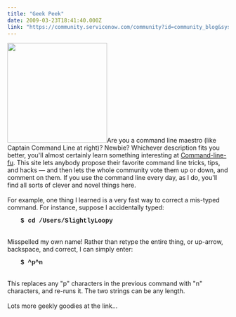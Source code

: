 ```yaml
---
title: "Geek Peek"
date: 2009-03-23T18:41:40.000Z
link: "https://community.servicenow.com/community?id=community_blog&sys_id=c56daa29dbd0dbc01dcaf3231f961929"
---
```

<p><img  alt="" class="jive-image" src="30cc0dc6dbd41b04ed6af3231f96196d.iix" style="width: auto; height: 227px;" />Are you a command line maestro (like Captain Command Line at right)? Newbie? Whichever description fits you better, you'll almost certainly learn something interesting at <a title="w.commandlinefu.com/commands/browse/sort-by-votes" href="http://www.commandlinefu.com/commands/browse/sort-by-votes">Command-line-fu</a>. This site lets anybody propose their favorite command line tricks, tips, and hacks — and then lets the whole community vote them up or down, and comment on them. If you use the command line every day, as I do, you'll find all sorts of clever and novel things here.<br /><br />For example,<!--break--> one thing I learned is a very fast way to correct a mis-typed command. For instance, suppose I accidentally typed:<br /><p style="font-family: Courier;margin-left:30px;"><b>$ cd /Users/SlightlyLoopy</b></p><br />Misspelled my own name! Rather than retype the entire thing, or up-arrow, backspace, and correct, I can simply enter:<br /><p style="font-family: Courier;margin-left:30px;"><b>$ ^p^n</b></p><br />This replaces any "p" characters in the previous command with "n" characters, and re-runs it. The two strings can be any length.<br /><br />Lots more geekly goodies at the link...</p>
